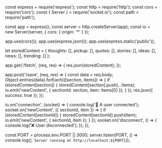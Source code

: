 const express = require('express');
const http = require('http');
const cors = require('cors');
const { Server } = require('socket.io');
const path = require('path');

const app = express();
const server = http.createServer(app);
const io = new Server(server, {
  cors: { origin: '*' }
});

app.use(cors());
app.use(express.json());
app.use(express.static('public'));

let storedContent = {
  thoughts: [],
  pickup: [],
  quotes: [],
  stories: [],
  ideas: [],
  news: [],
  trending: []
};

app.get('/fetch', (req, res) => {
  res.json(storedContent);
});

app.post('/save', (req, res) => {
  const data = req.body;
  Object.entries(data).forEach(([section, items]) => {
    if (storedContent[section]) {
      storedContent[section].push(...items);
      io.emit('newContent', { sectionId: section, item: items[0] });
    }
  });
  res.json({ success: true });
});

io.on('connection', (socket) => {
  console.log('🔗 A user connected');
  socket.on('newContent', ({ sectionId, item }) => {
    if (storedContent[sectionId]) {
      storedContent[sectionId].push(item);
      io.emit('newContent', { sectionId, item });
    }
  });
  socket.on('disconnect', () => {
    console.log('❌ User disconnected');
  });
});

const PORT = process.env.PORT || 3000;
server.listen(PORT, () => console.log(`🚀 Server running at http://localhost:${PORT}`));
